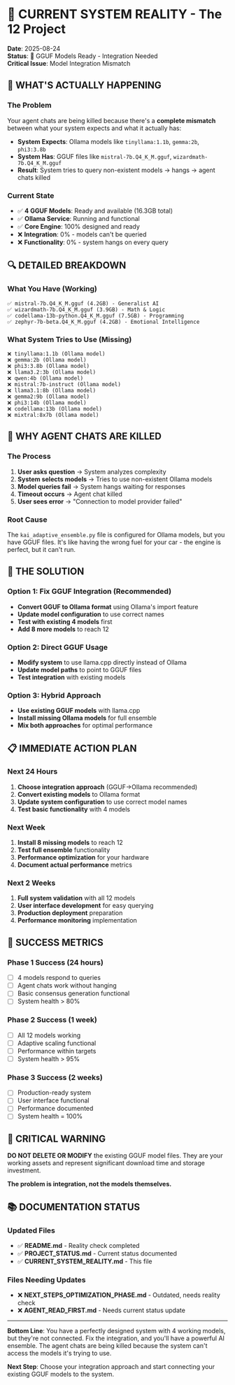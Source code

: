 # 🚨 CURRENT SYSTEM REALITY - The 12 Project

**Date**: 2025-08-24  
**Status**: 🔧 GGUF Models Ready - Integration Needed  
**Critical Issue**: Model Integration Mismatch

## 🎯 **WHAT'S ACTUALLY HAPPENING**

### **The Problem**
Your agent chats are being killed because there's a **complete mismatch** between what your system expects and what it actually has:

- **System Expects**: Ollama models like `tinyllama:1.1b`, `gemma:2b`, `phi3:3.8b`
- **System Has**: GGUF files like `mistral-7b.Q4_K_M.gguf`, `wizardmath-7b.Q4_K_M.gguf`
- **Result**: System tries to query non-existent models → hangs → agent chats killed

### **Current State**
- ✅ **4 GGUF Models**: Ready and available (16.3GB total)
- ✅ **Ollama Service**: Running and functional  
- ✅ **Core Engine**: 100% designed and ready
- ❌ **Integration**: 0% - models can't be queried
- ❌ **Functionality**: 0% - system hangs on every query

## 🔍 **DETAILED BREAKDOWN**

### **What You Have (Working)**
```
✅ mistral-7b.Q4_K_M.gguf (4.2GB) - Generalist AI
✅ wizardmath-7b.Q4_K_M.gguf (3.9GB) - Math & Logic
✅ codellama-13b-python.Q4_K_M.gguf (7.5GB) - Programming
✅ zephyr-7b-beta.Q4_K_M.gguf (4.2GB) - Emotional Intelligence
```

### **What System Tries to Use (Missing)**
```
❌ tinyllama:1.1b (Ollama model)
❌ gemma:2b (Ollama model)  
❌ phi3:3.8b (Ollama model)
❌ llama3.2:3b (Ollama model)
❌ qwen:4b (Ollama model)
❌ mistral:7b-instruct (Ollama model)
❌ llama3.1:8b (Ollama model)
❌ gemma2:9b (Ollama model)
❌ phi3:14b (Ollama model)
❌ codellama:13b (Ollama model)
❌ mixtral:8x7b (Ollama model)
```

## 🚨 **WHY AGENT CHATS ARE KILLED**

### **The Process**
1. **User asks question** → System analyzes complexity
2. **System selects models** → Tries to use non-existent Ollama models
3. **Model queries fail** → System hangs waiting for responses
4. **Timeout occurs** → Agent chat killed
5. **User sees error** → "Connection to model provider failed"

### **Root Cause**
The `kai_adaptive_ensemble.py` file is configured for Ollama models, but you have GGUF files. It's like having the wrong fuel for your car - the engine is perfect, but it can't run.

## 🔧 **THE SOLUTION**

### **Option 1: Fix GGUF Integration (Recommended)**
- **Convert GGUF to Ollama format** using Ollama's import feature
- **Update model configuration** to use correct names
- **Test with existing 4 models** first
- **Add 8 more models** to reach 12

### **Option 2: Direct GGUF Usage**
- **Modify system** to use llama.cpp directly instead of Ollama
- **Update model paths** to point to GGUF files
- **Test integration** with existing models

### **Option 3: Hybrid Approach**
- **Use existing GGUF models** with llama.cpp
- **Install missing Ollama models** for full ensemble
- **Mix both approaches** for optimal performance

## 📋 **IMMEDIATE ACTION PLAN**

### **Next 24 Hours**
1. **Choose integration approach** (GGUF→Ollama recommended)
2. **Convert existing models** to Ollama format
3. **Update system configuration** to use correct model names
4. **Test basic functionality** with 4 models

### **Next Week**
1. **Install 8 missing models** to reach 12
2. **Test full ensemble** functionality
3. **Performance optimization** for your hardware
4. **Document actual performance** metrics

### **Next 2 Weeks**
1. **Full system validation** with all 12 models
2. **User interface development** for easy querying
3. **Production deployment** preparation
4. **Performance monitoring** implementation

## 🎯 **SUCCESS METRICS**

### **Phase 1 Success** (24 hours)
- [ ] 4 models respond to queries
- [ ] Agent chats work without hanging
- [ ] Basic consensus generation functional
- [ ] System health > 80%

### **Phase 2 Success** (1 week)
- [ ] All 12 models working
- [ ] Adaptive scaling functional
- [ ] Performance within targets
- [ ] System health > 95%

### **Phase 3 Success** (2 weeks)
- [ ] Production-ready system
- [ ] User interface functional
- [ ] Performance documented
- [ ] System health = 100%

## 🚨 **CRITICAL WARNING**

**DO NOT DELETE OR MODIFY** the existing GGUF model files. They are your working assets and represent significant download time and storage investment.

**The problem is integration, not the models themselves.**

## 📚 **DOCUMENTATION STATUS**

### **Updated Files**
- ✅ **README.md** - Reality check completed
- ✅ **PROJECT_STATUS.md** - Current status documented
- ✅ **CURRENT_SYSTEM_REALITY.md** - This file

### **Files Needing Updates**
- ❌ **NEXT_STEPS_OPTIMIZATION_PHASE.md** - Outdated, needs reality check
- ❌ **AGENT_READ_FIRST.md** - Needs current status update

---

**Bottom Line**: You have a perfectly designed system with 4 working models, but they're not connected. Fix the integration, and you'll have a powerful AI ensemble. The agent chats are being killed because the system can't access the models it's trying to use.

**Next Step**: Choose your integration approach and start connecting your existing GGUF models to the system.
